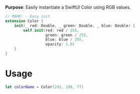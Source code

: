 **Purpose**: Easily instantiate a SwiftUI Color using RGB values.

```swift
// MARK: - Easy init
extension Color {
    init(_ red: Double, _ green: Double, _ blue: Double) {
        self.init(red: red / 255,
                  green: green / 255,
                  blue: blue / 255, 
                  opacity: 1.0)
    }
}
```

# Usage
```swift
let colorName = Color(245, 198, 77)
```
